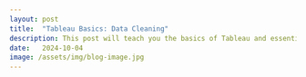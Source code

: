 ```yaml
---
layout: post
title:  "Tableau Basics: Data Cleaning"
description: This post will teach you the basics of Tableau and essentials of data cleaning.
date:   2024-10-04
image: /assets/img/blog-image.jpg
---
```

<style>
blockquote {
  font-size: 1em;
}
<style>

<p class="intro"><span class="dropcap">T</span>ableau is a powerful tool for making data visualizations. If you're like me your introduction to data visualization was through coding, using R and Python. However, not everyone is a computer programmer, and it takes time to learn how to do it that way. Tableau is a software that you can download on your computer that is much more user friendly and makes more streamlined charts. Today I'm going to go over the basics of Tableau, how to use it to clean data and create visualizations. </p>

# Functionality

<blockquote>Before I get into how to create visualizations, first I wanted to go over some of the basic functions of Tableau. The first thing you need to do is open a new workbook and add a data source. As you can see below Tableau gives you a lot of options. You can pick the option that works for your data source and follow the instructions to add it. You can even add multiple data sources if desired. For today I'll be using just one data source which is an excel file. I’ll be using dataset about Amazon reviews.</blockquote>

![Fig Name](https://raw.githubusercontent.com/brachel1/myblog/main/assets/img/image014.png)

<blockquote>Once you get all your data loaded in, you'll see a list of all of your field names on the left side. Tableau splits the fields into two categories, continuous and discreet. The blue ones at the top are discrete, and the green ones are continuous. To the left of the field name, you'll see an icon signifying what type of data: numeric, date, string, etc.</blockquote>

![Fig Name](https://raw.githubusercontent.com/brachel1/myblog/main/assets/img/image015.png)

# Data Cleaning

<blockquote>What is data cleaning? If you're here you probably already know what data cleaning is, but for my purposes I'd still like to define it. Data cleaning is the process of identifying and fixing errors, inconsistencies, and inaccuracies. In short it is the process of during a raw data into something workable so you can perform analysis or create data visualizations. If you look at my dataset there isn't really anything numeric. The fields that are there are generated by Tableau. This means that we're going to need to do some data cleaning before we can make any visualizations. </blockquote>

## Calculated Fields

<blockquote>There's two fields that are currently strings, that we can turn numeric. We'll do this by creating what's called a calculated field. Before I create the calculated field, I need to see what the data looks like. I dragged the Rating field over to rows to see what kinds of values there are.</blockquote>

![Fig Name](https://raw.githubusercontent.com/brachel1/myblog/main/assets/img/image003.png)

<blockquote>To create a calculated field you right click on the bar along the left side and this box will pop up.<blockquote>

![Fig Name](https://raw.githubusercontent.com/brachel1/myblog/main/assets/img/image001.png)

<blockquote>After you click on calculated field this other box will appear.<blockquote>

![Fig Name](https://raw.githubusercontent.com/brachel1/myblog/main/assets/img/image002.png)

<blockquote>Now this is where the magic happens. You can name your field anything you like. Then in the blank space below you can use SQL code to manipulate the fields. In this case I want to know how many starts they rated, so this was the code I used to make that possible. <blockquote>

![Fig Name](https://raw.githubusercontent.com/brachel1/myblog/main/assets/img/image004.png)

<blockquote>After you hit OK you will create a calculated field and it will appear with your other fields<blockquote>

![Fig Name](https://raw.githubusercontent.com/brachel1/myblog/main/assets/img/image016.png)

<blockquote>I do want to mention that the SQL in Tableau does have some limitations. It doesn't support all SQL queries, and can be different than some forms of SQL, but it can do most things that you can do elsewhere.<blockquote>

## Filtering

<blockquote>Another way that we can clean data is through filtering. You can drag any of the fields into the Filters box to create a filter for your data.<blockquote>

<blockquote>For discrete data like Country, it will give you a list and you can check the boxes of the data that you would like included.<blockquote>

![Fig Name](https://raw.githubusercontent.com/brachel1/myblog/main/assets/img/image005.png)

<blockquote>For continuous data this page will appear. You can either choose all values, or pick an aggregation.<blockquote>

![Fig Name](https://raw.githubusercontent.com/brachel1/myblog/main/assets/img/image006.png)

<blockquote>Then this page will appear and you can pick a range of values.<blockquote>

![Fig Name](https://raw.githubusercontent.com/brachel1/myblog/main/assets/img/image007.png)

<blockquote>For dates you also have quite a few options. You can filter by month and year or by one month across all years<blockquote>

![Fig Name](https://raw.githubusercontent.com/brachel1/myblog/main/assets/img/image008.png)

<blockquote>Depending on what you choose you'll see one of these two screens, similar to the ones for discrete and continuous data<blockquote>

![Fig Name](https://raw.githubusercontent.com/brachel1/myblog/main/assets/img/image009.png)
![Fig Name](https://raw.githubusercontent.com/brachel1/myblog/main/assets/img/image010.png)

<blockquote>One other note about filters is that you can make them interactive to your user. If you right click on it, then select show filter it will appear on the right side of the data visualization. Your user can then select what year, country, etc... they want to see and all the data in the chart will change to match.<blockquote>

# Data Visualization

<blockquote>Now that we've got all of our fields ready creating a data visualization is quite simple. Let's say I want a line graph of the average ratings over the last year in the US. All I need to do is drag the fields into place.<blockquote>

![Fig Name](https://raw.githubusercontent.com/brachel1/myblog/main/assets/img/image011.png)

<blockquote>Now what if I wanted to Canada and Great Britain next to the US? I would add the additional countries to my filter. Then I can drag the country field to color in the marks tab underneath the filter tab and it will give me three lines in three different colors and give me a legend on the right side.<blockquote>

![Fig Name](https://raw.githubusercontent.com/brachel1/myblog/main/assets/img/image012.png)

<blockquote>If I want to change what kind of chart I'm looking at I can click on the Show Me button in the upper right hand corner and click on a different visualization type and it will change it for me.<blockquote>

![Fig Name](https://raw.githubusercontent.com/brachel1/myblog/main/assets/img/image013.png)

<blockquote>This is just the beginning of data visualization in Tableau but it's enough to get you started. I invite you to upload your own data set and play around with it. Try creating a calculated field. You can play around with the different kind of charts you can make and the filters and the marks, there are so many more features that you can discover.<blockquote>

